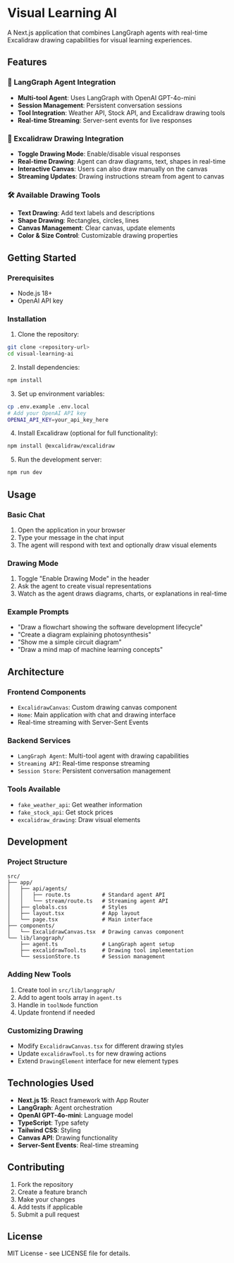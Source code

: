 # Visual Learning AI

A Next.js application that combines LangGraph agents with real-time Excalidraw drawing capabilities for visual learning experiences.

## Features

### 🤖 LangGraph Agent Integration
- **Multi-tool Agent**: Uses LangGraph with OpenAI GPT-4o-mini
- **Session Management**: Persistent conversation sessions
- **Tool Integration**: Weather API, Stock API, and Excalidraw drawing tools
- **Real-time Streaming**: Server-sent events for live responses

### 🎨 Excalidraw Drawing Integration
- **Toggle Drawing Mode**: Enable/disable visual responses
- **Real-time Drawing**: Agent can draw diagrams, text, shapes in real-time
- **Interactive Canvas**: Users can also draw manually on the canvas
- **Streaming Updates**: Drawing instructions stream from agent to canvas

### 🛠️ Available Drawing Tools
- **Text Drawing**: Add text labels and descriptions
- **Shape Drawing**: Rectangles, circles, lines
- **Canvas Management**: Clear canvas, update elements
- **Color & Size Control**: Customizable drawing properties

## Getting Started

### Prerequisites
- Node.js 18+ 
- OpenAI API key

### Installation

1. Clone the repository:
```bash
git clone <repository-url>
cd visual-learning-ai
```

2. Install dependencies:
```bash
npm install
```

3. Set up environment variables:
```bash
cp .env.example .env.local
# Add your OpenAI API key
OPENAI_API_KEY=your_api_key_here
```

4. Install Excalidraw (optional for full functionality):
```bash
npm install @excalidraw/excalidraw
```

5. Run the development server:
```bash
npm run dev
```

## Usage

### Basic Chat
1. Open the application in your browser
2. Type your message in the chat input
3. The agent will respond with text and optionally draw visual elements

### Drawing Mode
1. Toggle "Enable Drawing Mode" in the header
2. Ask the agent to create visual representations
3. Watch as the agent draws diagrams, charts, or explanations in real-time

### Example Prompts
- "Draw a flowchart showing the software development lifecycle"
- "Create a diagram explaining photosynthesis"
- "Show me a simple circuit diagram"
- "Draw a mind map of machine learning concepts"

## Architecture

### Frontend Components
- `ExcalidrawCanvas`: Custom drawing canvas component
- `Home`: Main application with chat and drawing interface
- Real-time streaming with Server-Sent Events

### Backend Services
- `LangGraph Agent`: Multi-tool agent with drawing capabilities
- `Streaming API`: Real-time response streaming
- `Session Store`: Persistent conversation management

### Tools Available
- `fake_weather_api`: Get weather information
- `fake_stock_api`: Get stock prices
- `excalidraw_drawing`: Draw visual elements

## Development

### Project Structure
```
src/
├── app/
│   ├── api/agents/
│   │   ├── route.ts          # Standard agent API
│   │   └── stream/route.ts   # Streaming agent API
│   ├── globals.css           # Styles
│   ├── layout.tsx            # App layout
│   └── page.tsx              # Main interface
├── components/
│   └── ExcalidrawCanvas.tsx  # Drawing canvas component
└── lib/langgraph/
    ├── agent.ts              # LangGraph agent setup
    ├── excalidrawTool.ts     # Drawing tool implementation
    └── sessionStore.ts       # Session management
```

### Adding New Tools
1. Create tool in `src/lib/langgraph/`
2. Add to agent tools array in `agent.ts`
3. Handle in `toolNode` function
4. Update frontend if needed

### Customizing Drawing
- Modify `ExcalidrawCanvas.tsx` for different drawing styles
- Update `excalidrawTool.ts` for new drawing actions
- Extend `DrawingElement` interface for new element types

## Technologies Used

- **Next.js 15**: React framework with App Router
- **LangGraph**: Agent orchestration
- **OpenAI GPT-4o-mini**: Language model
- **TypeScript**: Type safety
- **Tailwind CSS**: Styling
- **Canvas API**: Drawing functionality
- **Server-Sent Events**: Real-time streaming

## Contributing

1. Fork the repository
2. Create a feature branch
3. Make your changes
4. Add tests if applicable
5. Submit a pull request

## License

MIT License - see LICENSE file for details.
